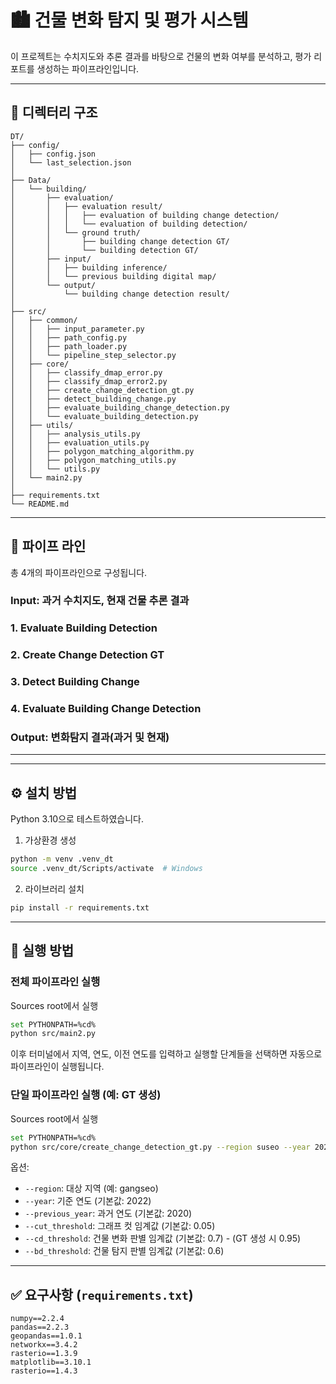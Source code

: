 # 🏙️ 건물 변화 탐지 및 평가 시스템

이 프로젝트는 수치지도와 추론 결과를 바탕으로 건물의 변화 여부를 분석하고, 평가 리포트를 생성하는 파이프라인입니다.

---

## 📁 디렉터리 구조

```
DT/
├── config/
│   ├── config.json
│   └── last_selection.json
│
├── Data/
│   └── building/
│       ├── evaluation/
│       │   ├── evaluation result/
│       │   │   ├── evaluation of building change detection/
│       │   │   └── evaluation of building detection/
│       │   └── ground truth/
│       │       ├── building change detection GT/
│       │       └── building detection GT/
│       ├── input/
│       │   ├── building inference/
│       │   └── previous building digital map/
│       └── output/
│           └── building change detection result/
│
├── src/
│   ├── common/
│   │   ├── input_parameter.py
│   │   ├── path_config.py
│   │   ├── path_loader.py
│   │   └── pipeline_step_selector.py
│   ├── core/
│   │   ├── classify_dmap_error.py
│   │   ├── classify_dmap_error2.py
│   │   ├── create_change_detection_gt.py
│   │   ├── detect_building_change.py
│   │   ├── evaluate_building_change_detection.py
│   │   └── evaluate_building_detection.py
│   ├── utils/
│   │   ├── analysis_utils.py
│   │   ├── evaluation_utils.py
│   │   ├── polygon_matching_algorithm.py
│   │   ├── polygon_matching_utils.py
│   │   └── utils.py
│   └── main2.py
│
├── requirements.txt
└── README.md
```

---

## 📢 파이프 라인

총 4개의 파이프라인으로 구성됩니다.

### Input: 과거 수치지도, 현재 건물 추론 결과

### 1. Evaluate Building Detection
### 2. Create Change Detection GT
### 3. Detect Building Change
### 4. Evaluate Building Change Detection

### Output: 변화탐지 결과(과거 및 현재)

---

---

## ⚙️ 설치 방법

Python 3.10으로 테스트하였습니다.

1. 가상환경 생성
```bash
python -m venv .venv_dt
source .venv_dt/Scripts/activate  # Windows
```

2. 라이브러리 설치
```bash
pip install -r requirements.txt
```

---

## 🚀 실행 방법

### 전체 파이프라인 실행

Sources root에서 실행

```bash
set PYTHONPATH=%cd%
python src/main2.py
```

이후 터미널에서 지역, 연도, 이전 연도를 입력하고 실행할 단계들을 선택하면 자동으로 파이프라인이 실행됩니다.

### 단일 파이프라인 실행 (예: GT 생성)

Sources root에서 실행

```bash
set PYTHONPATH=%cd%
python src/core/create_change_detection_gt.py --region suseo --year 2022 --previous_year 2020
```

옵션:
- `--region`: 대상 지역 (예: gangseo)
- `--year`: 기준 연도 (기본값: 2022)
- `--previous_year`: 과거 연도 (기본값: 2020)
- `--cut_threshold`: 그래프 컷 임계값 (기본값: 0.05)
- `--cd_threshold`: 건물 변화 판별 임계값 (기본값: 0.7) - (GT 생성 시 0.95)
- `--bd_threshold`: 건물 탐지 판별 임계값 (기본값: 0.6)

---

## ✅ 요구사항 (`requirements.txt`)

```
numpy==2.2.4
pandas==2.2.3
geopandas==1.0.1
networkx==3.4.2
rasterio==1.3.9
matplotlib==3.10.1
rasterio==1.4.3
```


